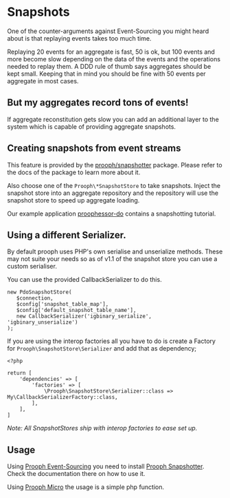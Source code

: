# Snapshots

One of the counter-arguments against Event-Sourcing you might heard about is that replaying events takes too much time.

Replaying 20 events for an aggregate is fast, 50 is ok, but 100 events and more become slow depending on the data of the events and the operations needed to replay them.
A DDD rule of thumb says aggregates should be kept small. Keeping that in mind you should be fine with 50 events per aggregate
in most cases.

## But my aggregates record tons of events!
If aggregate reconstitution gets slow you can add an additional layer to the system which
is capable of providing aggregate snapshots.

## Creating snapshots from event streams

This feature is provided by the [prooph/snapshotter](https://github.com/prooph/snapshotter) package.
Please refer to the docs of the package to learn more about it.

Also choose one of the `Prooph\*SnapshotStore` to take snapshots.
Inject the snapshot store into an aggregate repository and the repository will use the snapshot store to speed up
aggregate loading.

Our example application [proophessor-do](https://github.com/prooph/proophessor-do) contains a snapshotting tutorial.

## Using a different Serializer. 

By default prooph uses PHP's own serialise and unserialize methods. These may not suite your needs so as of v1.1 of the snapshot store you can use a custom serialiser. 

You can use the provided CallbackSerializer to do this.

```
new PdoSnapshotStore(
   $connection,
   $config['snapshot_table_map'],
   $config['default_snapshot_table_name'],
   new CallbackSerializer('igbinary_serialize', 'igbinary_unserialize')
);
```

If you are using the interop factories all you have to do is create a Factory for `Prooph\SnapshotStore\Serializer` and add that as dependency;

```
<?php

return [
	'dependencies' => [
		'factories' => [
		    \Prooph\SnapshotStore\Serializer::class => My\CallbackSerializerFactory::class,
		],
	],
]
``` 

*Note: All SnapshotStores ship with interop factories to ease set up.*

## Usage

Using [Prooph Event-Sourcing](https://github.com/prooph/event-sourcing/) you need to install [Prooph Snapshotter](https://github.com/prooph/snapshotter).
Check the documentation there on how to use it.

Using [Prooph Micro](https://github.com/prooph/micro/) the usage is a simple php function.
